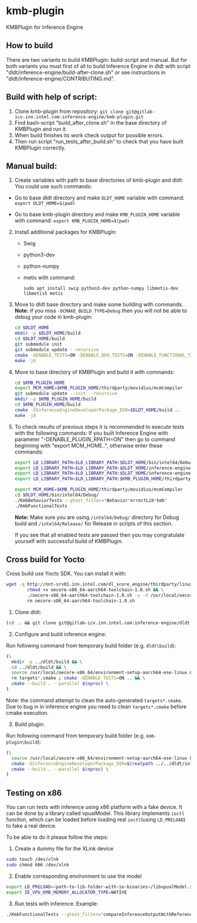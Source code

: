 # kmb-plugin

KMBPlugin for Inference Engine


## How to build
There are two variants to build KMBPlugin: build-script and manual.
But for both variants you must first of all to build Inference Engine in dldt with
script "dldt/inference-engine/build-after-clone.sh" or see instructions in "dldt/inference-engine/CONTRIBUTING.md".

## Build with help of script:
1. Clone kmb-plugin from repository: `git clone git@gitlab-icv.inn.intel.com:inference-engine/kmb-plugin.git`
2. Find bash-script "build_after_clone.sh" in the base directory of KMBPlugin and run it.
3. When build finishes its work check output for possible errors.
4. Then run script "run_tests_after_build.sh" to check that you have built KMBPlugin correctly.

## Manual build:
1. Create variables with path to base directories of kmb-plugin and dldt:
You could use such commands:
- Go to base dldt directory and make `DLDT_HOME` variable with command:
  `export DLDT_HOME=$(pwd)`

- Go to base kmb-plugin directory and make `KMB_PLUGIN_HOME` variable with command:
  `export KMB_PLUGIN_HOME=$(pwd)`


2. Install additional packages for KMBPlugin:

   * Swig
   * python3-dev
   * python-numpy
   * metis
     with command:

     `sudo apt install swig python3-dev python-numpy libmetis-dev libmetis5 metis`

3. Move to dldt base directory and make some building with commands.
   **Note:**  if you miss `-DCMAKE_BUILD_TYPE=Debug` then you will not be able to debug your code in kmb-plugin:

   ```bash
   cd $DLDT_HOME
   mkdir -p $DLDT_HOME/build
   cd $DLDT_HOME/build
   git submodule init
   git submodule update --recursive
   cmake -DENABLE_TESTS=ON -DENABLE_BEH_TESTS=ON -DENABLE_FUNCTIONAL_TESTS=ON -DENABLE_PLUGIN_RPATH=ON -DCMAKE_BUILD_TYPE=Debug ..
   make -j8
   ```
4. Move to base directory of KMBPlugin and build it with commands:

   ```bash
   cd $KMB_PLUGIN_HOME
   export MCM_HOME=$KMB_PLUGIN_HOME/thirdparty/movidius/mcmCompiler
   git submodule update --init --recursive
   mkdir -p $KMB_PLUGIN_HOME/build
   cd $KMB_PLUGIN_HOME/build
   cmake -DInferenceEngineDeveloperPackage_DIR=$DLDT_HOME/build ..
   make -j8
   ```

5. To check results of previous steps it is recommended to execute tests with the following commands:
   If you built Inference Engine with parameter "-DENABLE_PLUGIN_RPATH=ON" then go to command beginning with "export MCM_HOME..", otherwise enter these commands:

   ```bash
   export LD_LIBRARY_PATH=$LD_LIBRARY_PATH:$DLDT_HOME/bin/intel64/Debug/lib
   export LD_LIBRARY_PATH=$LD_LIBRARY_PATH:$DLDT_HOME/inference-engine/temp/opencv_4.1.0_ubuntu18/lib
   export LD_LIBRARY_PATH=$LD_LIBRARY_PATH:$DLDT_HOME/inference-engine/temp/tbb/lib
   export LD_LIBRARY_PATH=$LD_LIBRARY_PATH:$KMB_PLUGIN_HOME/thirdparty/vsi_cmodel/vpusmm/x86_64
   ```

   ```bash
   export MCM_HOME=$KMB_PLUGIN_HOME/thirdparty/movidius/mcmCompiler
   cd $DLDT_HOME/bin/intel64/Debug/
   ./KmbBehaviorTests --gtest_filter=*Behavior*orrectLib*kmb*
   ./KmbFunctionalTests
   ```
   **Note:** Make sure you are using `/intel64/Debug/` directory for Debug build and `/intel64/Release/` for Release in scripts of this section.

   If you see that all enabled tests are passed then you may congratulate yourself with successful build of KMBPlugin.

## Cross build for Yocto

Cross build use Yocto SDK. You can install it with:

``` sh
wget -q http://nnt-srv01.inn.intel.com/dl_score_engine/thirdparty/linux/keembay/stable/ww28.5/oecore-x86_64-aarch64-toolchain-1.0.sh && \
        chmod +x oecore-x86_64-aarch64-toolchain-1.0.sh && \
        ./oecore-x86_64-aarch64-toolchain-1.0.sh -y -d /usr/local/oecore-x86_64 && \
        rm oecore-x86_64-aarch64-toolchain-1.0.sh
```
1. Clone dldt:

```sh
(cd .. && git clone git@gitlab-icv.inn.intel.com:inference-engine/dldt.git)
```

2. Configure and build inference engine:

Run following command from temporary build folder (e.g. `dldt\build`):

```sh
(\
  mkdir -p ../dldt/build && \
  cd ../dldt/build && \
  source /usr/local/oecore-x86_64/environment-setup-aarch64-ese-linux && \
  rm targets*.cmake ; cmake -DENABLE_TESTS=ON .. && \
  cmake --build . --parallel $(nproc) \
)
```

Note: the command attempt to clean the auto-generated `targets*.cmake`. Due to
bug in in inference engine you need to clean `targets*.cmake` before cmake
execution.

3. Build plugin:

Run following command from temporary build folder (e.g. `kmb-plugin\build`):

```sh
(\
  source /usr/local/oecore-x86_64/environment-setup-aarch64-ese-linux && \
  cmake -DInferenceEngineDeveloperPackage_DIR=$(realpath ../../dldt/inference-engine/build) .. &&\
  cmake --build . --parallel $(nproc) \
)
```

## Testing on x86

You can run tests with inference using x86 platform with a fake device.
It can be done by a library called vpualModel. This library implements `ioctl` function,
which can be loaded before loading real `ioctl`(using `LD_PRELOAD`) to fake
a real device.

To be able to do it please follow the steps:

1. Create a dummy file for the XLink device
```sh
sudo touch /dev/xlnk
sudo chmod 666 /dev/xlnk
```
2. Enable corresponding environment to use the model
 ```sh
export LD_PRELOAD=<path-to-lib-folder-with-ie-binaries>/libvpualModel.so
export IE_VPU_KMB_MEMORY_ALLOCATOR_TYPE=NATIVE
 ```
3. Run tests with inference. Example:
 ```sh
./KmbFunctionalTests --gtest_filter=*compareInferenceOutputWithReference*/0*
 ```
